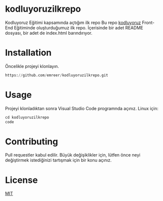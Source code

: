 # kodluyoruzilkrepo
Kodluyoruz Eğitimi kapsamında açtığım ilk repo
Bu repo [kodluyoruz](https://kodluyoruz.org) Front-End Eğitiminde oluşturduğumuz ilk repo. İçerisinde bir adet README dosyası, bir adet de index.html barındırıyor.

# Installation
Öncelikle projeyi klonlayın.
```python
https://github.com/emreer/kodluyoruzilkrepo.git

```
# Usage
Projeyi klonladıktan sonra Visual Studio Code programnda açınız.
Linux için:
```python
cd kodluyoruzilkrepo
code
```
# Contributing
Pull requestler kabul edilir. Büyük değişiklikler için, lütfen önce neyi değiştirmek istediğinizi tartışmak için bir konu açınız.

# License
[MIT](https://github.com/emreer/kodluyoruzilkrepo/blob/main/LICENSE)
